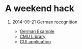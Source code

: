 A weekend hack
==============

1. 2014-09-21
   German recognition

    * [German Example](https://mattze96.safe-ws.de/blog/?p=640)
    * [CMU Library](http://cmusphinx.sourceforge.net/)
    * [GUI application](https://github.com/mattze96/pocketsphinx-python)
